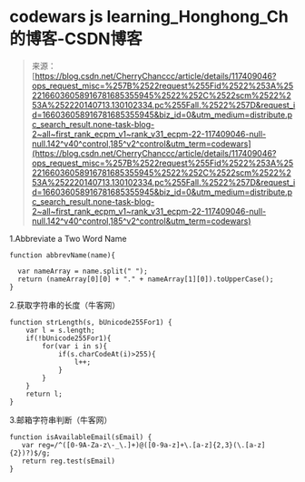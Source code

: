 <!--yml
category: codewars
date: 2022-08-13 11:39:19
-->

# codewars js learning_Honghong_Ch的博客-CSDN博客

> 来源：[https://blog.csdn.net/CherryChanccc/article/details/117409046?ops_request_misc=%257B%2522request%255Fid%2522%253A%2522166036058916781685355945%2522%252C%2522scm%2522%253A%252220140713.130102334.pc%255Fall.%2522%257D&request_id=166036058916781685355945&biz_id=0&utm_medium=distribute.pc_search_result.none-task-blog-2~all~first_rank_ecpm_v1~rank_v31_ecpm-22-117409046-null-null.142^v40^control,185^v2^control&utm_term=codewars](https://blog.csdn.net/CherryChanccc/article/details/117409046?ops_request_misc=%257B%2522request%255Fid%2522%253A%2522166036058916781685355945%2522%252C%2522scm%2522%253A%252220140713.130102334.pc%255Fall.%2522%257D&request_id=166036058916781685355945&biz_id=0&utm_medium=distribute.pc_search_result.none-task-blog-2~all~first_rank_ecpm_v1~rank_v31_ecpm-22-117409046-null-null.142^v40^control,185^v2^control&utm_term=codewars)

1.Abbreviate a Two Word Name

```
function abbrevName(name){

  var nameArray = name.split(" ");
  return (nameArray[0][0] + "." + nameArray[1][0]).toUpperCase();
}
```

2.获取字符串的长度（牛客网）

```
function strLength(s, bUnicode255For1) {
    var l = s.length;
    if(!bUnicode255For1){
        for(var i in s){
            if(s.charCodeAt(i)>255){
                l++;
            }
        }
    }
    return l;
}
```

3.邮箱字符串判断（牛客网）

```
function isAvailableEmail(sEmail) {
   var reg=/^([0-9A-Za-z\-_\.]+)@([0-9a-z]+\.[a-z]{2,3}(\.[a-z]{2})?)$/g;
   return reg.test(sEmail)
}
```